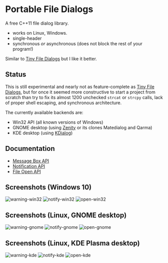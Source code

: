 # Portable File Dialogs

A free C++11 file dialog library.

  * works on Linux, Windows.
  * single-header
  * synchronous *or* asynchronous (does not block the rest of your program!)

Similar to [Tiny File Dialogs](https://sourceforge.net/projects/tinyfiledialogs/) but I like it better.

## Status

This is still experimental and nearly not as feature-complete as
[Tiny File Dialogs](https://sourceforge.net/projects/tinyfiledialogs/),
but for once it seemed more constructive to start a project from scratch
than try to fix its almost 1200 unchecked `strcat` or `strcpy` calls,
lack of proper shell escaping, and synchronous architecture.

The currently available backends are:

  * Win32 API (all known versions of Windows)
  * GNOME desktop (using [Zenity](https://en.wikipedia.org/wiki/Zenity) or its clones Matedialog and Qarma)
  * KDE desktop (using [KDialog](https://github.com/KDE/kdialog))

## Documentation

  * [Message Box API](https://github.com/samhocevar/portable-file-dialogs/issues/1)
  * [Notification API](https://github.com/samhocevar/portable-file-dialogs/issues/2)
  * [File Open API](https://github.com/samhocevar/portable-file-dialogs/issues/3)

## Screenshots (Windows 10)

![warning-win32](https://user-images.githubusercontent.com/245089/47136607-76919a00-d2b4-11e8-8f42-e2d62c4f9570.png)
![notify-win32](https://user-images.githubusercontent.com/245089/47142453-2ff76c00-d2c3-11e8-871a-1a110ac91eb2.png)
![open-win32](https://user-images.githubusercontent.com/245089/47155865-0f8cd900-d2e6-11e8-8041-1e20b6f77dee.png)

## Screenshots (Linux, GNOME desktop)

![warning-gnome](https://user-images.githubusercontent.com/245089/47136608-772a3080-d2b4-11e8-9e1d-60a7e743e908.png)
![notify-gnome](https://user-images.githubusercontent.com/245089/47142455-30900280-d2c3-11e8-8b76-ea16c7e502d4.png)
![open-gnome](https://user-images.githubusercontent.com/245089/47155867-0f8cd900-d2e6-11e8-93af-275636491ec4.png)

## Screenshots (Linux, KDE Plasma desktop)

![warning-kde](https://user-images.githubusercontent.com/245089/47149255-4dcccd00-d2d3-11e8-84c9-f85612784680.png)
![notify-kde](https://user-images.githubusercontent.com/245089/47149206-27a72d00-d2d3-11e8-8f1b-96e462f08c2b.png)
![open-kde](https://user-images.githubusercontent.com/245089/47155866-0f8cd900-d2e6-11e8-8006-f14b948afc55.png)

